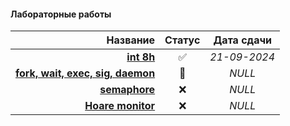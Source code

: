 #### Лабораторные работы

| **Название** | **Статус** | **Дата сдачи** |
|-:|:-:|:-:|
| [**int 8h**](https://github.com/unaun0/bmstu-os/tree/main/sem1/lab-int8h) |✅|_21-09-2024_|
| [**fork, wait, exec, sig, daemon**](https://github.com/unaun0/bmstu-os/tree/main/sem1/lab-fork)|🔄|_NULL_|
| [**semaphore**](https://github.com/unaun0/bmstu-os/tree/main/sem1/)|❌|_NULL_|
| [**Hoare monitor**](https://github.com/unaun0/bmstu-os/tree/main/sem1/)|❌|_NULL_|
